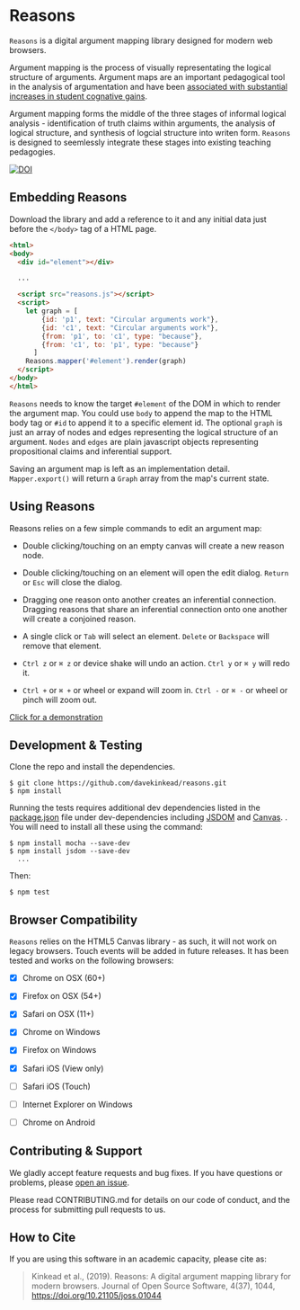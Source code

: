 # Reasons

`Reasons` is a digital argument mapping library designed for modern web browsers. 

Argument mapping is the process of visually representating the logical structure of arguments.  Argument maps are an important pedagogical tool in the analysis of argumentation and have been [associated with substantial increases in student cognative gains](https://www.pdcnet.org/teachphil/content/teachphil_2004_0027_0002_0095_0116).

Argument mapping forms the middle of the three stages of informal logical analysis - identification of truth claims within arguments, the analysis of logical structure, and synthesis of logcial structure into writen form. `Reasons` is designed to seemlessly integrate these stages into existing teaching pedagogies. 

[![DOI](http://joss.theoj.org/papers/10.21105/joss.01044/status.svg)](https://doi.org/10.21105/joss.01044)

## Embedding Reasons

Download the library and add a reference to it and any initial data just before the `</body>` tag of a HTML page.


```html
<html>
<body>
  <div id="element"></div>

  ...

  <script src="reasons.js"></script>
  <script>
    let graph = [
        {id: 'p1', text: "Circular arguments work"},
        {id: 'c1', text: "Circular arguments work"},
        {from: 'p1', to: 'c1', type: "because"},
        {from: 'c1', to: 'p1', type: "because"}
      ]
    Reasons.mapper('#element').render(graph)
  </script>
</body>
</html>
```


`Reasons` needs to know the target `#element` of the DOM in which to render the argument map. You could use `body` to append the map to the HTML body tag or `#id` to append it to a specific element id.  The optional `graph` is just an array of nodes and edges representing the logical structure of an argument.  `Nodes` and `edges` are plain javascript objects representing propositional claims and inferential support.

Saving an argument map is left as an implementation detail.  `Mapper.export()` will return a `Graph` array from the map's current state.


## Using Reasons

Reasons relies on a few simple commands to edit an argument map:

  - Double clicking/touching on an empty canvas will create a new reason node.  

  - Double clicking/touching on an element will open the edit dialog.  `Return` or `Esc` will close the dialog.

  - Dragging one reason onto another creates an inferential connection.  Dragging reasons that share an inferential connection onto one another will create a conjoined reason.

  - A single click or `Tab` will select an element.  `Delete` or `Backspace` will remove that element.

  - `Ctrl z` or `⌘ z` or device shake will undo an action.  `Ctrl y` or `⌘ y` will redo it.

  - `Ctrl +` or `⌘ +` or wheel or expand will zoom in. `Ctrl -` or `⌘ -` or wheel or pinch will zoom out. 


[Click for a demonstration](http://reasons.io/) 


## Development & Testing


Clone the repo and install the dependencies.


    $ git clone https://github.com/davekinkead/reasons.git
    $ npm install


Running the tests requires additional dev dependencies listed in the [package.json](/package.json) file under dev-dependencies including [JSDOM](https://github.com/jsdom/jsdom) and [Canvas](https://github.com/node-gfx/node-canvas-prebuilt).
.  You will need to install all these using the command:

  
    $ npm install mocha --save-dev
    $ npm install jsdom --save-dev
      ...

Then:

    $ npm test


## Browser Compatibility

`Reasons` relies on the HTML5 Canvas library - as such, it will not work on legacy browsers.  Touch events will be added in future releases.  It has been tested and works on the following browsers:


  - [X] Chrome on OSX (60+)
  - [X] Firefox on OSX (54+)
  - [X] Safari on OSX (11+)
  - [X] Chrome on Windows 
  - [X] Firefox on Windows 
  - [X] Safari iOS (View only)
  - [ ] Safari iOS (Touch)
  - [ ] Internet Explorer on Windows  
  - [ ] Chrome on Android


## Contributing & Support

We gladly accept feature requests and bug fixes.  If you have questions or problems, please [open an issue](https://github.com/davekinkead/reasons/issues).

Please read CONTRIBUTING.md for details on our code of conduct, and the process for submitting pull requests to us.

## How to Cite

If you are using this software in an academic capacity, please cite as:

> Kinkead et al., (2019). Reasons: A digital argument mapping library for modern browsers. Journal of Open Source Software, 4(37), 1044, https://doi.org/10.21105/joss.01044
